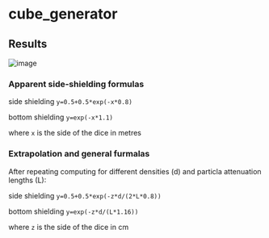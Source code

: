 # cube_generator

## Results
![image](https://user-images.githubusercontent.com/53089531/171359272-fe61ee45-32af-4dac-9e88-4469d8870804.png)

### Apparent side-shielding formulas

side shielding
```y=0.5+0.5*exp(-x*0.8)```

bottom shielding
```y=exp(-x*1.1)```

where ```x``` is the side of the dice in metres

### Extrapolation and general furmalas

After repeating computing for different densities (d) and particla attenuation lengths (L):

side shielding
```y=0.5+0.5*exp(-z*d/(2*L*0.8))```

bottom shielding
```y=exp(-z*d/(L*1.16))```

where ```z``` is the side of the dice in cm

<!---
More results

figures
y=0.5+0.5*exp(-x*0.79969)
y=0.5+0.5*exp(-z*2.65/(2*208*0.79658))
y=0+1*exp(-x*1.0828)
y=0+1*exp(-z*2.65/(208*1.1766))

less cubes

rho=2.65; L=208
y=0.5+0.5*exp(-x*0.80137)
y=0.5+0.5*exp(-z*2.65/(2*208*0.79491))
y=0+1*exp(-x*1.1032)
y=0+1*exp(-z*2.65/(208*1.1548))

y=0.5+0.5*exp(-x*0.80504)
y=0.5+0.5*exp(-z*2.65/(2*208*0.79129))
y=0+1*exp(-x*1.1035)
y=0+1*exp(-z*2.65/(208*1.1545))

y=0.5+0.5*exp(-x*0.80076)
y=0.5+0.5*exp(-z*2.65/(2*208*0.79551))
y=0+1*exp(-x*1.1064)
y=0+1*exp(-z*2.65/(208*1.1516))

rho=2.7; L=208
y=0.5+0.5*exp(-x*0.81331)
y=0.5+0.5*exp(-z*2.7/(2*208*0.79803))
y=0+1*exp(-x*1.1209)
y=0+1*exp(-z*2.7/(208*1.158))

y=0.5+0.5*exp(-x*0.82509)
y=0.5+0.5*exp(-z*2.7/(2*208*0.78662))
y=0+1*exp(-x*1.1216)
y=0+1*exp(-z*2.7/(208*1.1574))

rho=2.65; L=160
y=0.5+0.5*exp(-x*1.0395)
y=0.5+0.5*exp(-z*2.65/(2*160*0.79667))
y=0+1*exp(-x*1.4043)
y=0+1*exp(-z*2.65/(160*1.1794))

y=0.5+0.5*exp(-x*1.0329)
y=0.5+0.5*exp(-z*2.65/(2*160*0.80173))
y=0+1*exp(-x*1.4093)
y=0+1*exp(-z*2.65/(160*1.1752))
--->
